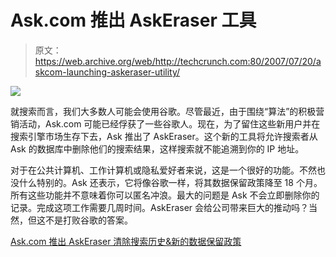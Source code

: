 # Ask.com 推出 AskEraser 工具

> 原文：<https://web.archive.org/web/http://techcrunch.com:80/2007/07/20/askcom-launching-askeraser-utility/>

![](img/dfa84ed7920b44ba1bb14d628ce1afb3.png)

就搜索而言，我们大多数人可能会使用谷歌。尽管最近，由于围绕“算法”的积极营销活动，Ask.com 可能已经俘获了一些谷歌人。现在，为了留住这些新用户并在搜索引擎市场生存下去，Ask 推出了 AskEraser。这个新的工具将允许搜索者从 Ask 的数据库中删除他们的搜索结果，这样搜索就不能追溯到你的 IP 地址。

对于在公共计算机、工作计算机或隐私爱好者来说，这是一个很好的功能。不然也没什么特别的。Ask 还表示，它将像谷歌一样，将其数据保留政策降至 18 个月。所有这些功能并不意味着你可以匿名冲浪。最大的问题是 Ask 不会立即删除你的记录。完成这项工作需要几周时间。AskEraser 会给公司带来巨大的推动吗？当然，但这不是打败谷歌的答案。

[Ask.com 推出 AskEraser 清除搜索历史&新的数据保留政策](https://web.archive.org/web/20131023060751/http://searchengineland.com/070719-173648.php)